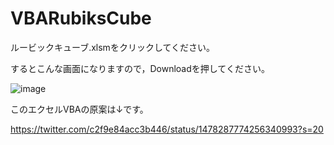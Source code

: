 # VBARubiksCube
ルービックキューブ.xlsmをクリックしてください。

するとこんな画面になりますので，Downloadを押してください。

![image](https://user-images.githubusercontent.com/69558300/148546701-f7759e2d-5b0b-4bfd-9ad0-87f470395cc5.png)

このエクセルVBAの原案は↓です。

https://twitter.com/c2f9e84acc3b446/status/1478287774256340993?s=20
